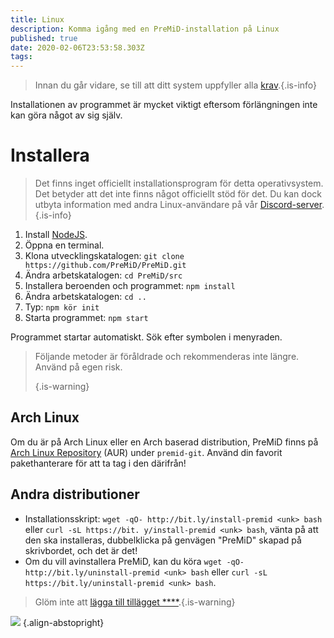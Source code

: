```yaml
---
title: Linux
description: Komma igång med en PreMiD-installation på Linux
published: true
date: 2020-02-06T23:53:58.303Z
tags:
---
```


> Innan du går vidare, se till att ditt system uppfyller alla [krav](/install/requirements).{.is-info}

Installationen av programmet är mycket viktigt eftersom förlängningen inte kan göra något av sig själv.

# Installera
> Det finns inget officiellt installationsprogram för detta operativsystem. Det betyder att det inte finns något officiellt stöd för det. Du kan dock utbyta information med andra Linux-användare på vår [Discord-server](https://discord.gg/premid/).{.is-info}

1. Install [NodeJS](https://nodejs.org/en/).
2. Öppna en terminal.
3. Klona utvecklingskatalogen: `git clone https://github.com/PreMiD/PreMiD.git`
4. Ändra arbetskatalogen: `cd PreMiD/src`
5. Installera beroenden och programmet: `npm install`
6. Ändra arbetskatalogen: `cd ..`
7. Typ: `npm kör init`
8. Starta programmet: `npm start`

Programmet startar automatiskt. Sök efter symbolen i menyraden.

> Följande metoder är föråldrade och rekommenderas inte längre. Använd på egen risk. 
> 
> {.is-warning}

## Arch Linux
Om du är på Arch Linux eller en Arch baserad distribution, PreMiD finns på [Arch Linux Repository](https://aur.archlinux.org/packages/premid-git/) (AUR) under `premid-git`. Använd din favorit pakethanterare för att ta tag i den därifrån!

## Andra distributioner
- Installationsskript: `wget -qO- http://bit.ly/install-premid <unk> bash` eller `curl -sL https://bit. y/install-premid <unk> bash`, vänta på att den ska installeras, dubbelklicka på genvägen "PreMiD" skapad på skrivbordet, och det är det!
- Om du vill avinstallera PreMiD, kan du köra `wget -qO- http://bit.ly/uninstall-premid <unk> bash` eller `curl -sL https://bit.ly/uninstall-premid <unk> bash`.

> Glöm inte att [lägga till tillägget ****](/install).{.is-warning}

![](https://a.icons8.com/TqgWTTfw/Oy7xHF/svg.svg) {.align-abstopright}